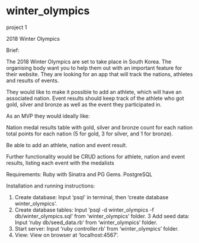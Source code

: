 # winter_olympics
project 1

2018 Winter Olympics

Brief:

The 2018 Winter Olympics are set to take place in South Korea. The organising body want you to help them out with an important feature for their website. They are looking for an app that will track the nations, athletes and results of events.

They would like to make it possible to add an athlete, which will have an associated nation. Event results should keep track of the athlete who got gold, silver and bronze as well as the event they participated in.

As an MVP they would ideally like:

Nation medal results table with gold, silver and bronze count for each nation total points for each nation (5 for gold, 3 for silver, and 1 for bronze).

Be able to add an athlete, nation and event result.

Further functionality would be CRUD actions for athlete, nation and event results, listing each event with the medalists

Requirements:
Ruby with Sinatra and PG Gems.
PostgreSQL

Installation and running instructions:
1. Create database:
Input ‘psql' in terminal, then ‘create database winter_olympics’.
2. Create database tables:
Input ‘psql -d winter_olympics -f db/winter_olympics.sql’ from ‘winter_olympics’ folder.
3 Add seed data:
Input ‘ruby db/seed_data.rb’ from ‘winter_olympics’ folder.
4. Start server: 
Input ‘ruby controller.rb’ from ‘winter_olympics’ folder. 
5. View:
View on browser at ‘localhost:4567’.
